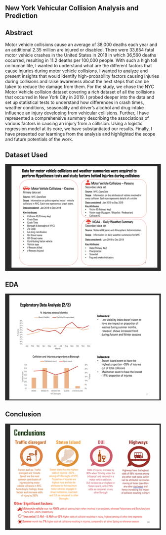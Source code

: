   ## New York Vehicular Collision Analysis and Prediction

## Abstract

Motor vehicle collisions cause an average of 38,000 deaths each year and an additional 2.35 million are injured or disabled. There were 33,654 fatal motor vehicle crashes in the United States in 2018 in which 36,560 deaths occurred, resulting in 11.2 deaths per 100,000 people. With such a high toll on human life, I wanted to understand what are the different factors that cause injuries during motor vehicle collisions. I wanted to analyze and present insights that would identify high-probability factors causing injuries during collisions and raise awareness about the next steps that can be taken to reduce the damage from them. For the study, we chose the NYC Motor Vehicle collision dataset covering a rich dataset of all the collisions that occurred in New York City in 2019. I probed deeper into the data and set up statistical tests to understand how differences in crash times, weather conditions, seasonality and driver’s alcohol and drug intake influence an injury developing from vehicular collisions. Further, I have represented a comprehensive summary describing the associations of various factors in causing an injury from a collision. Using a logistic regression model at its core, we have substantiated our results. Finally, I have presented our learnings from the analysis and highlighted the scope and future potentials of the work.

## Dataset Used 

![title](img/data_screenshot.png)

## EDA

![title](img/EDA_screenshot.png)

## Conclusion

![title](img/conclusion_screenshot.png)

